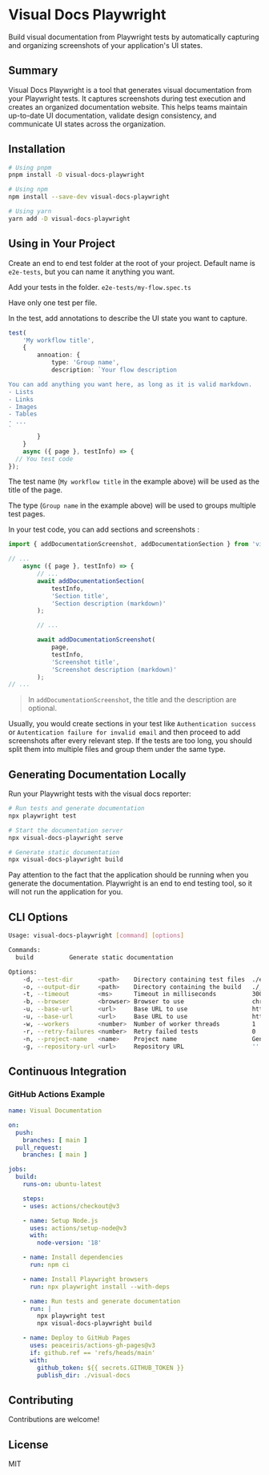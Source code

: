 # Visual Docs Playwright

Build visual documentation from Playwright tests by automatically capturing and organizing screenshots of your application's UI states.

## Summary

Visual Docs Playwright is a tool that generates visual documentation from your Playwright tests. It captures screenshots during test execution and creates an organized documentation website. This helps teams maintain up-to-date UI documentation, validate design consistency, and communicate UI states across the organization.

## Installation

```bash
# Using pnpm
pnpm install -D visual-docs-playwright

# Using npm
npm install --save-dev visual-docs-playwright

# Using yarn
yarn add -D visual-docs-playwright
```

## Using in Your Project

Create an end to end test folder at the root of your project. Default name is `e2e-tests`, but you can name it anything you want.

Add your tests in the folder. `e2e-tests/my-flow.spec.ts`

Have only one test per file.

In the test, add annotations to describe the UI state you want to capture.

```typescript
test(
    'My workflow title',
    {
        annoation: {
            type: 'Group name',
            description: `Your flow description

You can add anything you want here, as long as it is valid markdown.
- Lists
- Links
- Images
- Tables
- ...
`
        }
    }
    async ({ page }, testInfo) => {
  // You test code
});
```

The test name (`My workflow title` in the example above) will be used as the title of the page.

The type (`Group name` in the example above) will be used to groups multiple test pages.

In your test code, you can add sections and screenshots :

```typescript
import { addDocumentationScreenshot, addDocumentationSection } from 'visual-docs-playwright';

// ...
    async ({ page }, testInfo) => {
        // ...
        await addDocumentationSection(
            testInfo,
            'Section title',
            'Section description (markdown)'
        );

        // ...

        await addDocumentationScreenshot(
            page,
            testInfo,
            'Screenshot title',
            'Screenshot description (markdown)'
        );
// ...
```

> In `addDocumentationScreenshot`, the title and the description are optional.

Usually, you would create sections in your test like `Authentication success` or `Autentication failure for invalid email` and then proceed to add screenshots after every relevant step. If the tests are too long, you should split them into multiple files and group them under the same type.

## Generating Documentation Locally

Run your Playwright tests with the visual docs reporter:

```bash
# Run tests and generate documentation
npx playwright test

# Start the documentation server
npx visual-docs-playwright serve

# Generate static documentation
npx visual-docs-playwright build
```

Pay attention to the fact that the application should be running when you generate the documentation. Playwright is an end to end testing tool, so it will not run the application for you.

## CLI Options

```bash
Usage: visual-docs-playwright [command] [options]

Commands:
  build          Generate static documentation

Options:
    -d, --test-dir       <path>    Directory containing test files  ./e2e-tests
    -o, --output-dir     <path>    Directory containing the build   ./__generated_visual_doc
    -t, --timeout        <ms>      Timeout in milliseconds          30000
    -b, --browser        <browser> Browser to use                   chromium
    -u, --base-url       <url>     Base URL to use                  http://localhost:8181
    -u, --base-url       <url>     Base URL to use                  http://localhost:8181
    -w, --workers        <number>  Number of worker threads         1
    -r, --retry-failures <number>  Retry failed tests               0
    -n, --project-name   <name>    Project name                     Generated documentation
    -g, --repository-url <url>     Repository URL                   ''
```

## Continuous Integration

### GitHub Actions Example

```yaml
name: Visual Documentation

on:
  push:
    branches: [ main ]
  pull_request:
    branches: [ main ]

jobs:
  build:
    runs-on: ubuntu-latest

    steps:
    - uses: actions/checkout@v3

    - name: Setup Node.js
      uses: actions/setup-node@v3
      with:
        node-version: '18'

    - name: Install dependencies
      run: npm ci

    - name: Install Playwright browsers
      run: npx playwright install --with-deps

    - name: Run tests and generate documentation
      run: |
        npx playwright test
        npx visual-docs-playwright build

    - name: Deploy to GitHub Pages
      uses: peaceiris/actions-gh-pages@v3
      if: github.ref == 'refs/heads/main'
      with:
        github_token: ${{ secrets.GITHUB_TOKEN }}
        publish_dir: ./visual-docs
```

## Contributing

Contributions are welcome!

## License

MIT



